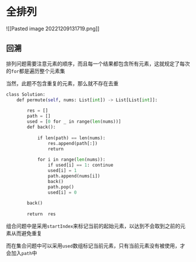 # 全排列

![[Pasted image 20221209131719.png]]

## 回溯

排列问题需要注意元素的顺序，而且每一个结果都包含所有元素，这就规定了每次的`for`都是遍历整个元素集

当然，此题不包含重复的元素，那么就不存在去重

```python
class Solution:
    def permute(self, nums: List[int]) -> List[List[int]]:
  
        res = []
        path = []
        used = [0 for _ in range(len(nums))]
        def back():
  
            if len(path) == len(nums):
                res.append(path[:])
                return
  
            for i in range(len(nums)):
                if used[i] == 1: continue
                used[i] = 1
                path.append(nums[i])
                back()
                path.pop()
                used[i] = 0
  
        back()
  
        return  res
```

组合问题中是采用`startIndex`来标记当前的起始元素，以达到不会取到之前的元素从而避免重复

而在集合问题中可以采用`used`数组标记当前元素，只有当前元素没有被使用，才会加入`path`中

